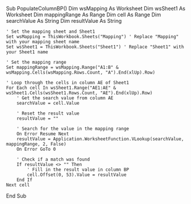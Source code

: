 Sub PopulateColumnBP()
    Dim wsMapping As Worksheet
    Dim wsSheet1 As Worksheet
    Dim mappingRange As Range
    Dim cell As Range
    Dim searchValue As String
    Dim resultValue As String
    
    ' Set the mapping sheet and Sheet1
    Set wsMapping = ThisWorkbook.Sheets("Mapping") ' Replace "Mapping" with your mapping sheet name
    Set wsSheet1 = ThisWorkbook.Sheets("Sheet1") ' Replace "Sheet1" with your Sheet1 name
    
    ' Set the mapping range
    Set mappingRange = wsMapping.Range("A1:B" & wsMapping.Cells(wsMapping.Rows.Count, "A").End(xlUp).Row)
    
    ' Loop through the cells in column AE of Sheet1
    For Each cell In wsSheet1.Range("AE1:AE" & wsSheet1.Cells(wsSheet1.Rows.Count, "AE").End(xlUp).Row)
        ' Get the search value from column AE
        searchValue = cell.Value
        
        ' Reset the result value
        resultValue = ""
        
        ' Search for the value in the mapping range
        On Error Resume Next
        resultValue = Application.WorksheetFunction.VLookup(searchValue, mappingRange, 2, False)
        On Error GoTo 0
        
        ' Check if a match was found
        If resultValue <> "" Then
            ' Fill in the result value in column BP
            cell.Offset(0, 53).Value = resultValue
        End If
    Next cell
End Sub
